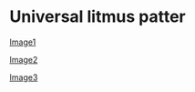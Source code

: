 # Universal litmus patter

[Image1](ulp_patterns_N1.png)

[Image2](ulp_patterns_N5.png)

[Image3](ulp_patterns_N10.png)
